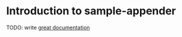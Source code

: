 # Introduction to sample-appender

TODO: write [great documentation](http://jacobian.org/writing/what-to-write/)
